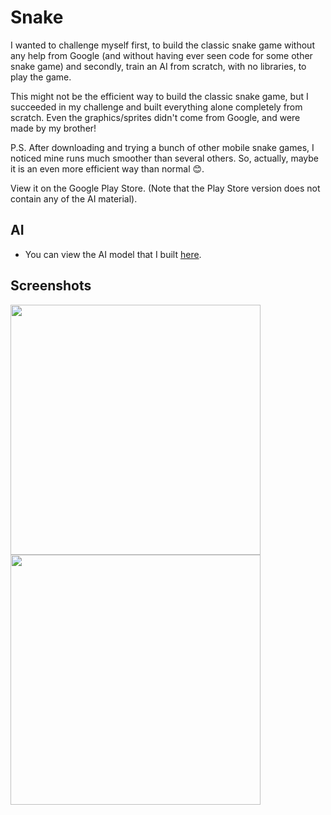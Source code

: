 # Snake
I wanted to challenge myself first, to build the classic snake game without any help from Google (and without having ever seen code for some other snake game) and secondly, train an AI from scratch, with no libraries, to play the game.

This might not be the efficient way to build the classic snake game, but I succeeded in my challenge and built everything alone completely from scratch. Even the graphics/sprites didn't come from Google, and were made by my brother!

P.S. After downloading and trying a bunch of other mobile snake games, I noticed mine runs much smoother than several others. So, actually, maybe it is an even more efficient way than normal 😊.

View it on the Google Play Store. (Note that the Play Store version does not contain any of the AI material).

## AI
* You can view the AI model that I built [here](lib/ai/better_ai.dart).

## Screenshots
<img src="https://github.com/abpalmarini/snake_ai/blob/master/screenshots/playing_short.png" width="400">  <img src="https://github.com/abpalmarini/snake_ai/blob/master/screenshots/playing_long.png" width="400"> 

